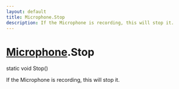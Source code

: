 ```yaml
---
layout: default
title: Microphone.Stop
description: If the Microphone is recording, this will stop it.
---
```

# [Microphone]({{site.url}}/Pages/Reference/Microphone.html).Stop

<div class='signature' markdown='1'>
static void Stop()
</div>

If the Microphone is recording, this will stop it.



